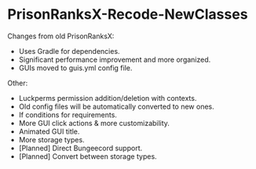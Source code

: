 # PrisonRanksX-Recode-NewClasses
 Changes from old PrisonRanksX:    
 - Uses Gradle for dependencies.
 - Significant performance improvement and more organized.
 - GUIs moved to guis.yml config file. 
   
 Other:  
 - Luckperms permission addition/deletion with contexts.
 - Old config files will be automatically converted to new ones.
 - If conditions for requirements.
 - More GUI click actions & more customizability.
 - Animated GUI title.
 - More storage types.
 - [Planned] Direct Bungeecord support.
 - [Planned] Convert between storage types.
